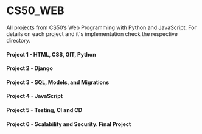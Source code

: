 # CS50_WEB
All projects from CS50’s Web Programming with Python and JavaScript. For details on each project and it's implementation check the respective directory.


#### Project 1 - HTML, CSS, GIT, Python
#### Project 2 - Django
#### Project 3 - SQL, Models, and Migrations
#### Project 4 - JavaScript
#### Project 5 - Testing, CI and CD
#### Project 6 - Scalability and Security. Final Project




